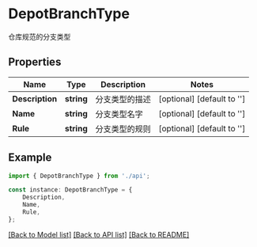 # DepotBranchType

仓库规范的分支类型

## Properties

Name | Type | Description | Notes
------------ | ------------- | ------------- | -------------
**Description** | **string** | 分支类型的描述 | [optional] [default to '']
**Name** | **string** | 分支类型名字 | [optional] [default to '']
**Rule** | **string** | 分支类型的规则 | [optional] [default to '']

## Example

```typescript
import { DepotBranchType } from './api';

const instance: DepotBranchType = {
    Description,
    Name,
    Rule,
};
```

[[Back to Model list]](../README.md#documentation-for-models) [[Back to API list]](../README.md#documentation-for-api-endpoints) [[Back to README]](../README.md)
